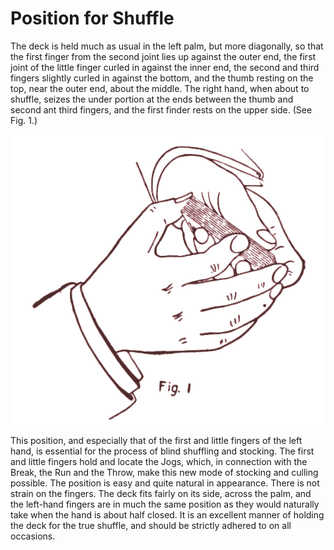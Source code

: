 # Position for Shuffle

The deck is held much as usual in the left palm, but more diagonally, so that the first finger from the second joint lies up against the outer end, the first joint of the little finger curled in against the inner end, the second and third fingers slightly curled in against the bottom, and the thumb resting on the top, near the outer end, about the middle. The right hand, when about to shuffle, seizes the under portion at the ends between the thumb and second ant third fingers, and the first finder rests on the upper side. (See Fig. 1.)

![Fig. 1](../../.gitbook/assets/fig001.svg)

This position, and especially that of the first and little fingers of the left hand, is essential for the process of blind shuffling and stocking. The first and little fingers hold and locate the Jogs, which, in connection with the Break, the Run and the Throw, make this new mode of stocking and culling possible. The position is easy and quite natural in appearance. There is not strain on the fingers. The deck fits fairly on its side, across the palm, and the left-hand fingers are in much the same position as they would naturally take when the hand is about half closed. It is an excellent manner of holding the deck for the true shuffle, and should be strictly adhered to on all occasions.

